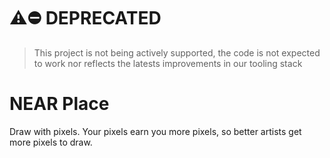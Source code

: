 # ⚠️⛔ DEPRECATED

> This project is not being actively supported, the code is not expected to work nor reflects the latests improvements in our tooling stack

# NEAR Place

Draw with pixels. Your pixels earn you more pixels, so better artists get more pixels to draw.
